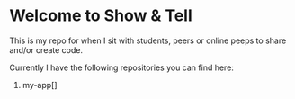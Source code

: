 # Welcome to Show & Tell

This is my repo for when I sit with students, peers or online peeps to share and/or create code.

Currently I have the following repositories you can find here:
1. my-app[]